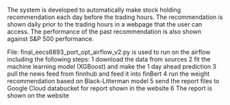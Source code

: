 The system is developed to automatically make stock holding recommendation each day before the trading hours. 
The recommendation is shown daily prior to the trading hours in a webpage that the user can access. 
The performance of the past recommendation is also shown against S&P 500 performance.


File:
final_eecs6893_port_opt_airflow_v2.py is used to run on the airflow including the following steps:
1  download the data from sources
2  fit the machine learning model (XGBoost) and make the 1 day ahead prediction
3  pull the news feed from finnhub and feed it into finBert
4  run the weight recommendation based on Black-Litterman model
5  send the report files to Google Cloud databucket for report shown in the website
6  The report is shown on the website
